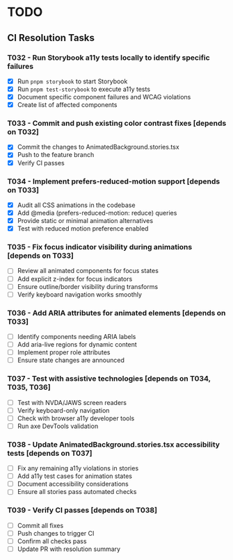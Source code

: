 # TODO

## CI Resolution Tasks

### T032 - Run Storybook a11y tests locally to identify specific failures

- [x] Run `pnpm storybook` to start Storybook
- [x] Run `pnpm test-storybook` to execute a11y tests
- [x] Document specific component failures and WCAG violations
- [x] Create list of affected components

### T033 - Commit and push existing color contrast fixes [depends on T032]

- [x] Commit the changes to AnimatedBackground.stories.tsx
- [x] Push to the feature branch
- [x] Verify CI passes

### T034 - Implement prefers-reduced-motion support [depends on T033]

- [x] Audit all CSS animations in the codebase
- [x] Add @media (prefers-reduced-motion: reduce) queries
- [x] Provide static or minimal animation alternatives
- [x] Test with reduced motion preference enabled

### T035 - Fix focus indicator visibility during animations [depends on T033]

- [ ] Review all animated components for focus states
- [ ] Add explicit z-index for focus indicators
- [ ] Ensure outline/border visibility during transforms
- [ ] Verify keyboard navigation works smoothly

### T036 - Add ARIA attributes for animated elements [depends on T033]

- [ ] Identify components needing ARIA labels
- [ ] Add aria-live regions for dynamic content
- [ ] Implement proper role attributes
- [ ] Ensure state changes are announced

### T037 - Test with assistive technologies [depends on T034, T035, T036]

- [ ] Test with NVDA/JAWS screen readers
- [ ] Verify keyboard-only navigation
- [ ] Check with browser a11y developer tools
- [ ] Run axe DevTools validation

### T038 - Update AnimatedBackground.stories.tsx accessibility tests [depends on T037]

- [ ] Fix any remaining a11y violations in stories
- [ ] Add a11y test cases for animation states
- [ ] Document accessibility considerations
- [ ] Ensure all stories pass automated checks

### T039 - Verify CI passes [depends on T038]

- [ ] Commit all fixes
- [ ] Push changes to trigger CI
- [ ] Confirm all checks pass
- [ ] Update PR with resolution summary

